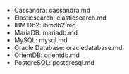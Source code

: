 - Cassandra: cassandra.md
- Elasticsearch: elasticsearch.md
- IBM Db2: ibmdb2.md
- MariaDB: mariadb.md
- MySQL: mysql.md
- Oracle Database: oracledatabase.md
- OrientDB: orientdb.md
- PostgreSQL: postgresql.md
